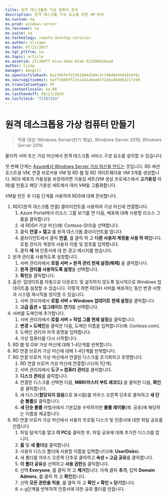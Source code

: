 ```yaml
---
title: 원격 데스크톱용 가상 컴퓨터 준비
description: 원격 데스크톱 구성 요소를 위한 VM 준비
ms.custom: na
ms.prod: windows-server
ms.reviewer: na
ms.suite: na
ms.technology: remote-desktop-services
ms.author: elizapo
ms.date: 07/21/2017
ms.tgt_pltfrm: na
ms.topic: article
ms.assetid: 2fc39dff-61ca-4eba-81ab-52289081bead
author: lizap
manager: dongill
ms.openlocfilehash: 6a1f0bfef21351894d3b9c2cfd8d044491834f6c
ms.sourcegitcommit: 6aff3d88ff22ea141a6ea6572a5ad8dd6321f199
ms.translationtype: HT
ms.contentlocale: ko-KR
ms.lasthandoff: 09/27/2019
ms.locfileid: "71387254"
---
```

# <a name="create-virtual-machines-for-remote-desktop"></a>원격 데스크톱용 가상 컴퓨터 만들기

>적용 대상: Windows Server(반기 채널), Windows Server 2019, Windows Server 2016

물리적 서버 또는 가상 머신에서 원격 데스크톱 서비스 구성 요소를 설치할 수 있습니다. 

첫 번째 단계는 [Azure에서 Windows Server 가상 머신을 만드는](/azure/virtual-machines/windows/quick-create-portal) 것입니다. RD 세션 호스트용 VM, 연결 브로커용 VM 및 RD 웹 및 RD 게이트웨이용 VM 3개를 생성합니다. RDS 배포의 가용성을 보장하려면 가용성 세트(VM 생성 프로세스에서 **고가용성** 아래)를 만들고 해당 가용성 세트에서 여러 VM을 그룹화합니다.
 
VM을 만든 후 다음 단계를 사용하여 RDS에 대해 준비합니다.

1.  RDC(원격 데스크톱 연결) 클라이언트를 사용하여 가상 머신에 연결합니다.  
    1.  Azure Portal에서 리소스 그룹 보기를 연 다음, 배포에 대해 사용할 리소스 그룹을 클릭합니다.  
    2.  새 RDSH 가상 머신(예: Contoso-Sh1)을 선택합니다.  
    3.  클릭 **연결 > 열고** 를 원격 데스크톱 클라이언트를 엽니다.  
    4.  클라이언트에서 클릭 **연결**, 를 클릭 하 고 **다른 사용자 계정을 사용 하 여**합니다. 로컬 관리자 계정의 사용자 이름 및 암호를 입력합니다.  
    5.  클릭 **예** 때 인증서에 대 한 경고 메시지를 받습니다.  
2.  원격 관리를 사용하도록 설정합니다.  
    1.  서버 관리자에서 **로컬 서버 > 원격 관리 현재 설정(해제)** 을 클릭합니다.  
    2.  **원격 관리를 사용하도록 설정**을 선택합니다.  
    3.  **확인**을 클릭합니다.  
3.  옵션: 업데이트를 자동으로 다운로드 및 설치하지 않도록 일시적으로 Windows 업데이트를 설정할 수 있습니다. 이렇게 하면 RDSH 서버를 배포하는 동안 변경 사항과 시스템 재시작을 방지할 수 있습니다.  
    1.  서버 관리자에서 **로컬 서버 > Windows 업데이트 현재 설정**을 클릭합니다.  
    2.  **고급 옵션 > 업그레이드 연기**를 선택합니다.   
4.  서버를 도메인에 추가합니다.  
    1.  서버 관리자에서 **로컬 서버 > 작업 그룹 현재 설정**을 클릭합니다.  
    2.  **변경 > 도메인**을 클릭한 다음, 도메인 이름을 입력합니다(예: Contoso.com).  
    3.  도메인 관리자 자격 증명을 입력합니다.  
    4.  가상 컴퓨터를 다시 시작합니다.  
5.  RD 웹 및 GW 가상 머신에 대해 1-4단계를 반복합니다.  
6.  RD 연결 브로커 가상 머신에 대해 1-4단계를 반복합니다.  
7.  RD 연결 브로커 가상 머신에서 연결된 디스크를 초기화하고 포맷합니다.  
    1.  RD 연결 브로커 가상 머신에 연결합니다(위 1단계).  
    2.  서버 관리자에서 **도구 > 컴퓨터 관리**를 클릭합니다.  
    3.  **디스크 관리**를 클릭합니다.  
    4.  연결된 디스크를 선택한 다음, **MBR(마스터 부트 레코드)** 을 클릭한 다음, **확인**을 클릭합니다.  
    5.  새 디스크(**할당되지 않음**으로 표시됨)를 마우스 오른쪽 단추로 클릭하고 **새 단순 볼륨**을 클릭합니다.  
    6.  **새 단순 볼륨** 마법사에서 기본값을 수락하지만 **볼륨 레이블**(예: 공유)에 해당하는 이름을 제공합니다.  
8.  RD 연결 브로커 가상 머신에서 사용자 프로필 디스크 및 인증서에 대한 파일 공유를 만듭니다.   
    1.  파일 탐색기를 열고 **이 PC**를 클릭한 후, 파일 공유에 대해 추가한 디스크를 엽니다.  
    2.  **홈** 및 **새 폴더**를 클릭합니다.  
    3.  사용자 디스크 폴더에 사용할 이름을 입력합니다(예: **UserDisks**).  
    4.  새 폴더를 마우스 오른쪽 단추로 클릭하고 **속성 > 고급 공유**를 클릭합니다.  
    5.  **이 폴더 공유**를 선택하고 **사용 권한**을 클릭합니다.  
    6.  선택 **Everyone**, 를 클릭 하 고 **제거**합니다. 이제 클릭 **추가**, 입력 **Domain Admins**, 를 클릭 하 고 **확인**합니다.  
    7.  선택 **모든 권한을 허용**, 를 클릭 하 고 **확인 > 확인 > 닫기**합니다.  
    8.  c-g단계를 반복하여 인증서에 대한 공유 폴더를 만듭니다.   


